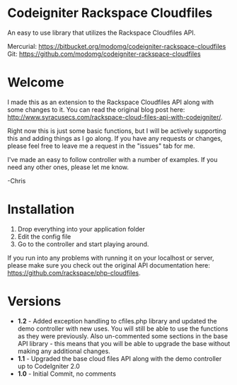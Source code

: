 Codeigniter Rackspace Cloudfiles
================================
An easy to use library that utilizes the Rackspace Cloudfiles API. 

Mercurial: https://bitbucket.org/modomg/codeigniter-rackspace-cloudfiles
Git: https://github.com/modomg/codeigniter-rackspace-cloudfiles

Welcome
=======

I made this as an extension to the Rackspace Cloudfiles API along with some changes to it. You can read the original blog post here: http://www.syracusecs.com/rackspace-cloud-files-api-with-codeigniter/.

Right now this is just some basic functions, but I will be actively supporting this and adding things as I go along. If you have any requests or changes, please feel free to leave me a request in the "issues" tab for me.

I've made an easy to follow controller with a number of examples. If you need any other ones, please let me know.

-Chris

Installation
============
1. Drop everything into your application folder
2. Edit the config file
3. Go to the controller and start playing around.

If you run into any problems with running it on your localhost or server, please make sure you check out the original API documentation here: https://github.com/rackspace/php-cloudfiles.

Versions
========
* **1.2** - Added exception handling to cfiles.php library and updated the demo controller with new uses. You will still be able to use the functions as they were previously. Also un-commented some sections in the base API library - this means that you will be able to upgrade the base without making any additional changes.
* **1.1** - Upgraded the base cloud files API along with the demo controller up to CodeIgniter 2.0
* **1.0** - Initial Commit, no comments